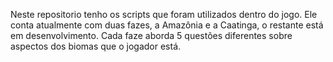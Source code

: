 Neste repositorio tenho os scripts que foram utilizados dentro do jogo.
Ele conta atualmente com duas fazes, a Amazônia e a Caatinga, o restante está em desenvolvimento.
Cada faze aborda 5 questões diferentes sobre aspectos dos biomas que o jogador está.
